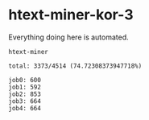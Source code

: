 # htext-miner-kor-3

Everything doing here is automated.

```
htext-miner

total: 3373/4514 (74.72308373947718%)

job0: 600
job1: 592
job2: 853
job3: 664
job4: 664
```
